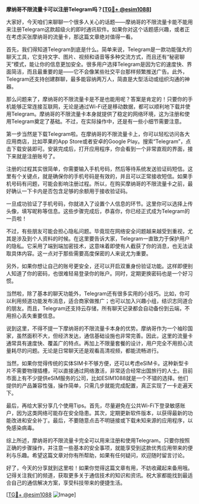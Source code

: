 **摩纳哥不限流量卡可以注册Telegram吗？[[TG💪+ @esim1088](https://t.me/s/esim1088)]**

大家好，今天咱们来聊聊一个很多人关心的话题——摩纳哥的不限流量卡能不能用来注册Telegram这款超级火的即时通讯软件。如果你对这个话题感兴趣，或者正在考虑买张摩纳哥的流量卡，那这篇文章绝对值得一看。

首先，我们得知道Telegram到底是什么。简单来说，Telegram是一款功能强大的聊天工具，它支持文字、图片、视频和语音等多种交流方式，而且还有“秘密聊天”模式，能让你的信息更加安全。很多用户选择Telegram是因为它的速度快、界面简洁，而且最重要的是——它不会像某些社交平台那样频繁推送广告。此外，Telegram还支持创建群聊，最多能容纳两万人，简直是大型活动或组织沟通的神器。

那么问题来了，摩纳哥的不限流量卡是不是也能用呢？答案是肯定的！只要你的手机能够正常连接互联网，无论是通过Wi-Fi还是移动数据，都可以顺利地下载并使用Telegram。摩纳哥的不限流量卡本身就提供了稳定的网络环境，这为注册和使用Telegram奠定了基础。不过，在实际操作中，还是有一些小细节需要注意。

第一步当然是下载Telegram啦。在摩纳哥的不限流量卡上，你可以轻松访问各大应用商店，比如苹果的App Store或者安卓的Google Play。搜索“Telegram”，点击下载安装即可。安装完成后，打开应用程序，你会看到一个非常直观的界面，接下来就是注册账号了。

注册的过程其实很简单，你需要输入手机号码，然后等待系统发送验证码短信。这里有个关键点，就是确保你的手机号码是有效的，并且可以正常接收短信。如果手机号码有问题，可能会影响注册过程。所以，在购买摩纳哥的不限流量卡之前，最好确认一下卡内是否包含足够的余额用于接收验证码。

一旦成功验证了手机号码，你就进入了设置个人信息的环节。这里你可以选择上传头像，填写昵称等信息。这些步骤完成后，恭喜你，你已经正式成为Telegram的一员啦！

不过，有些朋友可能会担心隐私问题。毕竟现在网络安全问题越来越受到重视，尤其是涉及到个人资料的时候。在这里要告诉大家，Telegram一直致力于保护用户的隐私。它采用了端到端加密技术，这意味着即使有人截获了你的消息，也无法读取具体内容。这一点对于那些需要高度保密的人来说尤为重要。

另外，如果你想让自己的账号更安全，还可以开启双重身份验证功能。这样即便别人知道了你的密码，也很难轻易登录你的账户。同时，定期更换密码也是一个好习惯。

当然啦，除了基本的聊天功能外，Telegram还有很多实用的小技巧。比如，你可以利用频道功能发布消息，适合商家做推广；也可以加入兴趣小组，结识志同道合的朋友。而且，Telegram还支持云存储，所有聊天记录都会自动备份到云端，不用担心丢失重要信息。

说到这里，不得不提一下摩纳哥的不限流量卡本身的优势。摩纳哥作为一个袖珍国家，虽然面积不大，但经济发达，通信基础设施也非常完善。因此，这里的流量卡通常具有速度快、覆盖广的特点。再加上不限量套餐的设计，用户完全不用担心流量耗尽的问题。无论是日常聊天还是观看高清视频，都能流畅进行。

当然，如果你觉得传统的实体SIM卡不够方便，还可以考虑eSIM卡。这种新型卡片不需要物理插槽，可以直接通过网络激活，非常适合经常出国旅行的人士。目前市面上有不少提供eSIM服务的公司，比如ESIM1088就是一个不错的选择。他们提供的产品兼容性强，操作简单，只需几步就能完成配置，真正实现了一卡走遍天下。

最后，再给大家分享几个使用Tips。首先，尽量避免在公共Wi-Fi下登录敏感账户，因为这类网络可能存在安全隐患。其次，定期更新软件版本，以获得最新的功能改进和安全补丁。最后，不要随意点击不明链接或下载未知来源的应用程序，以免感染病毒。

综上所述，摩纳哥的不限流量卡完全可以用来注册和使用Telegram。只要你按照正确的步骤操作，并注意一些基本的安全事项，就能享受到这款优秀应用带来的便利与乐趣。希望这篇文章对你有所帮助，如果有任何疑问，欢迎随时留言讨论。

好了，今天的分享就到这里啦！如果你觉得这篇文章有用，不妨收藏起来备用哦。记得关注我们的频道，获取更多关于通信技术的知识和资讯。祝大家都能找到最适合自己的通信解决方案，享受科技带来的便捷生活。

[[TG💪+ @esim1088](https://t.me/s/esim1088) ![Image](https://i.postimg.cc/4NQfJmqS/Snipaste-2025-05-13-00-14-12.png)]